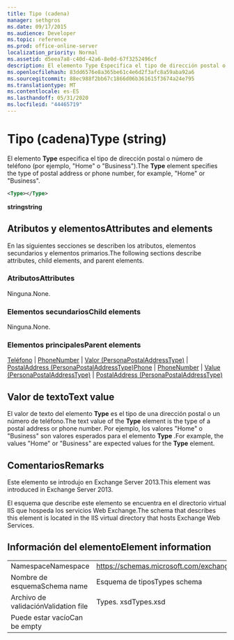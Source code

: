 ```yaml
---
title: Tipo (cadena)
manager: sethgros
ms.date: 09/17/2015
ms.audience: Developer
ms.topic: reference
ms.prod: office-online-server
localization_priority: Normal
ms.assetid: d5eea7a8-c40d-42a6-8e0d-67f3252496cf
description: El elemento Type Especifica el tipo de dirección postal o número de teléfono, por ejemplo, HomeorBusiness.
ms.openlocfilehash: 83dd6576e8a365be61c4e6d2f3afc8a59aba92a6
ms.sourcegitcommit: 88ec988f2bb67c1866d06b361615f3674a24e795
ms.translationtype: MT
ms.contentlocale: es-ES
ms.lasthandoff: 05/31/2020
ms.locfileid: "44465719"
---
```

# <a name="type-string"></a><span data-ttu-id="2f0d4-103">Tipo (cadena)</span><span class="sxs-lookup"><span data-stu-id="2f0d4-103">Type (string)</span></span>

<span data-ttu-id="2f0d4-104">El elemento **Type** especifica el tipo de dirección postal o número de teléfono (por ejemplo, "Home" o "Business").</span><span class="sxs-lookup"><span data-stu-id="2f0d4-104">The **Type** element specifies the type of postal address or phone number, for example, "Home" or "Business".</span></span> 
  
```XML
<Type></Type>
```

 <span data-ttu-id="2f0d4-105">**string**</span><span class="sxs-lookup"><span data-stu-id="2f0d4-105">**string**</span></span>
## <a name="attributes-and-elements"></a><span data-ttu-id="2f0d4-106">Atributos y elementos</span><span class="sxs-lookup"><span data-stu-id="2f0d4-106">Attributes and elements</span></span>

<span data-ttu-id="2f0d4-107">En las siguientes secciones se describen los atributos, elementos secundarios y elementos primarios.</span><span class="sxs-lookup"><span data-stu-id="2f0d4-107">The following sections describe attributes, child elements, and parent elements.</span></span>
  
### <a name="attributes"></a><span data-ttu-id="2f0d4-108">Atributos</span><span class="sxs-lookup"><span data-stu-id="2f0d4-108">Attributes</span></span>

<span data-ttu-id="2f0d4-109">Ninguna.</span><span class="sxs-lookup"><span data-stu-id="2f0d4-109">None.</span></span>
  
### <a name="child-elements"></a><span data-ttu-id="2f0d4-110">Elementos secundarios</span><span class="sxs-lookup"><span data-stu-id="2f0d4-110">Child elements</span></span>

<span data-ttu-id="2f0d4-111">Ninguna.</span><span class="sxs-lookup"><span data-stu-id="2f0d4-111">None.</span></span>
  
### <a name="parent-elements"></a><span data-ttu-id="2f0d4-112">Elementos principales</span><span class="sxs-lookup"><span data-stu-id="2f0d4-112">Parent elements</span></span>

<span data-ttu-id="2f0d4-113">[Teléfono](phone.md)  |  [PhoneNumber](phonenumber.md)  |  [Valor (PersonaPostalAddressType)](value-personapostaladdresstype.md)  |  [PostalAddress (PersonaPostalAddressType)](postaladdress-personapostaladdresstype.md)</span><span class="sxs-lookup"><span data-stu-id="2f0d4-113">[Phone](phone.md) | [PhoneNumber](phonenumber.md) | [Value (PersonaPostalAddressType)](value-personapostaladdresstype.md) | [PostalAddress (PersonaPostalAddressType)](postaladdress-personapostaladdresstype.md)</span></span>
  
## <a name="text-value"></a><span data-ttu-id="2f0d4-114">Valor de texto</span><span class="sxs-lookup"><span data-stu-id="2f0d4-114">Text value</span></span>

<span data-ttu-id="2f0d4-115">El valor de texto del elemento **Type** es el tipo de una dirección postal o un número de teléfono.</span><span class="sxs-lookup"><span data-stu-id="2f0d4-115">The text value of the **Type** element is the type of a postal address or phone number.</span></span> <span data-ttu-id="2f0d4-116">Por ejemplo, los valores "Home" o "Business" son valores esperados para el elemento **Type** .</span><span class="sxs-lookup"><span data-stu-id="2f0d4-116">For example, the values "Home" or "Business" are expected values for the **Type** element.</span></span> 
  
## <a name="remarks"></a><span data-ttu-id="2f0d4-117">Comentarios</span><span class="sxs-lookup"><span data-stu-id="2f0d4-117">Remarks</span></span>

<span data-ttu-id="2f0d4-118">Este elemento se introdujo en Exchange Server 2013.</span><span class="sxs-lookup"><span data-stu-id="2f0d4-118">This element was introduced in Exchange Server 2013.</span></span>
  
<span data-ttu-id="2f0d4-119">El esquema que describe este elemento se encuentra en el directorio virtual IIS que hospeda los servicios Web Exchange.</span><span class="sxs-lookup"><span data-stu-id="2f0d4-119">The schema that describes this element is located in the IIS virtual directory that hosts Exchange Web Services.</span></span>
  
## <a name="element-information"></a><span data-ttu-id="2f0d4-120">Información del elemento</span><span class="sxs-lookup"><span data-stu-id="2f0d4-120">Element information</span></span>

|||
|:-----|:-----|
|<span data-ttu-id="2f0d4-121">Namespace</span><span class="sxs-lookup"><span data-stu-id="2f0d4-121">Namespace</span></span>  <br/> |https://schemas.microsoft.com/exchange/services/2006/types  <br/> |
|<span data-ttu-id="2f0d4-122">Nombre de esquema</span><span class="sxs-lookup"><span data-stu-id="2f0d4-122">Schema name</span></span>  <br/> |<span data-ttu-id="2f0d4-123">Esquema de tipos</span><span class="sxs-lookup"><span data-stu-id="2f0d4-123">Types schema</span></span>  <br/> |
|<span data-ttu-id="2f0d4-124">Archivo de validación</span><span class="sxs-lookup"><span data-stu-id="2f0d4-124">Validation file</span></span>  <br/> |<span data-ttu-id="2f0d4-125">Types. xsd</span><span class="sxs-lookup"><span data-stu-id="2f0d4-125">Types.xsd</span></span>  <br/> |
|<span data-ttu-id="2f0d4-126">Puede estar vacío</span><span class="sxs-lookup"><span data-stu-id="2f0d4-126">Can be empty</span></span>  <br/> ||
   

